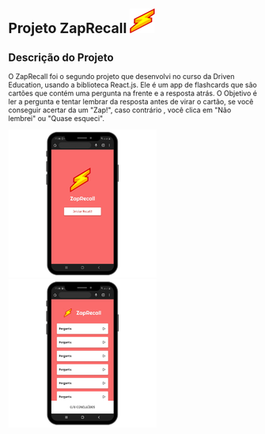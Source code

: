 
# Projeto ZapRecall <img src="src/imagens/iconeLogo.svg" width=50px height=50px/>

## Descrição do Projeto
 O ZapRecall foi o segundo projeto que desenvolvi no curso da Driven Education, usando a biblioteca React.js. Ele é um app de flashcards que são cartões que contém uma pergunta na frente e a resposta atrás.
O Objetivo é ler a pergunta e tentar lembrar da resposta antes de virar o cartão, se você conseguir acertar da um "Zap!", caso contrário , você clica em "Não lembrei" ou "Quase esqueci".

<img src="src/imagens/1.png" width=300px height=300px/><img src="src/imagens/2.png" width=300px height=300px/>
